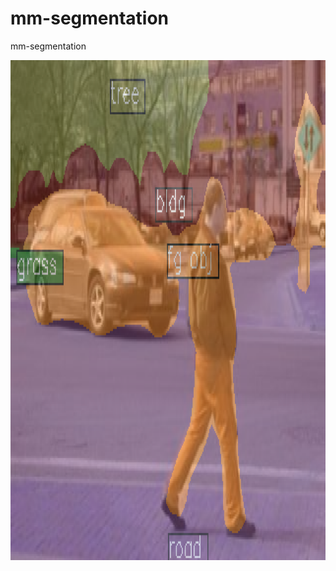 # mm-segmentation
mm-segmentation

<img src="https://github.com/jedrzej-put/mm-segmentation/blob/main/result.png" width="800" height="800"  title="img">
